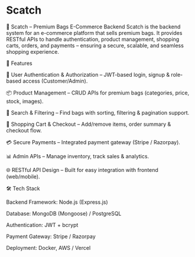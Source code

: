 # Scatch
👜 Scatch – Premium Bags E-Commerce Backend  Scatch is the backend system for an e-commerce platform that sells premium bags. It provides RESTful APIs to handle authentication, product management, shopping carts, orders, and payments – ensuring a secure, scalable, and seamless shopping experience.

🚀 Features

🔐 User Authentication & Authorization – JWT-based login, signup & role-based access (Customer/Admin).

📦 Product Management – CRUD APIs for premium bags (categories, price, stock, images).

🔎 Search & Filtering – Find bags with sorting, filtering & pagination support.

🛒 Shopping Cart & Checkout – Add/remove items, order summary & checkout flow.

💳 Secure Payments – Integrated payment gateway (Stripe / Razorpay).

📊 Admin APIs – Manage inventory, track sales & analytics.

🌐 RESTful API Design – Built for easy integration with frontend (web/mobile).

🛠️ Tech Stack

Backend Framework: Node.js (Express.js)

Database: MongoDB (Mongoose) / PostgreSQL

Authentication: JWT + bcrypt

Payment Gateway: Stripe / Razorpay

Deployment: Docker, AWS / Vercel
